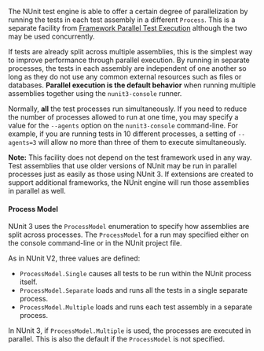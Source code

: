 The NUnit test engine is able to offer a certain degree of parallelization by running the tests in each test assembly in a different `Process`. This is a separate facility from [Framework Parallel Test Execution](Framework-Parallel-Test-Execution.md) although the two may be used concurrently.

If tests are already split across multiple assemblies, this is the simplest way to improve performance through parallel execution. By running in separate processes, the tests in each assembly are independent of one another so long as they do not use any common external resources such as files or databases. **Parallel execution is the default behavior** when running multiple assemblies together using the `nunit3-console` runner.

Normally, __all__ the test processes run simultaneously. If you need to reduce the number of processes allowed to run at one time, you may specify a value for the `--agents` option on the `nunit3-console` command-line. For example, if you are running tests in 10 different processes, a setting of `--agents=3` will allow no more than three of them to execute simultaneously.

**Note:** This facility does not depend on the test framework used in any way. Test assemblies that use older versions of NUnit may be run in parallel processes just as easily as those using NUnit 3. If extensions are created to support additional frameworks, the NUnit engine will run those assemblies in parallel as well.

#### Process Model

NUnit 3 uses the `ProcessModel` enumeration to specify how assemblies are split across processes. The `ProcessModel` for a run may specified either on the console command-line or in the NUnit project file.

As in NUnit V2, three values are defined:
  * `ProcessModel.Single` causes all tests to be run within the NUnit process itself.
  * `ProcessModel.Separate` loads and runs all the tests in a single separate process.
  * `ProcessModel.Multiple` loads and runs each test assembly in a separate process.

In NUnit 3, if `ProcessModel.Multiple` is used, the processes are executed in parallel. This is also the default if the `ProcessModel` is not specified.
